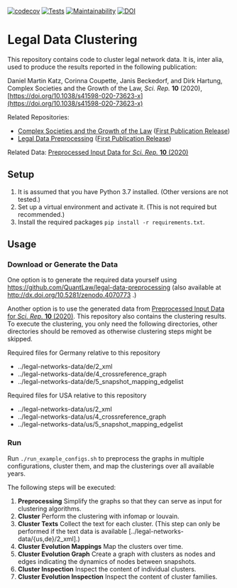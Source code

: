 [![codecov](https://codecov.io/gh/QuantLaw/legal-data-clustering/branch/master/graph/badge.svg?token=COBPQNeZA7)](https://codecov.io/gh/QuantLaw/legal-data-clustering)
[![Tests](https://github.com/QuantLaw/legal-data-clustering/workflows/Tests/badge.svg)](https://github.com/QuantLaw/legal-data-clustering/actions)
[![Maintainability](https://api.codeclimate.com/v1/badges/a2208e96f66902047627/maintainability)](https://codeclimate.com/repos/5f1ef1fed7f1df01620111b4/maintainability)
[![DOI](https://zenodo.org/badge/doi/10.5281/zenodo.4070775.svg)](http://dx.doi.org/10.5281/zenodo.4070775)

# Legal Data Clustering

This repository contains code to cluster legal network data.
It is, inter alia, used to produce the results reported in the following publication:

Daniel Martin Katz, Corinna Coupette, Janis Beckedorf, and Dirk Hartung, Complex Societies and the Growth of the Law, *Sci. Rep.* **10** (2020), [https://doi.org/10.1038/s41598-020-73623-x](https://doi.org/10.1038/s41598-020-73623-x)

Related Repositories:
- [Complex Societies and the Growth of the Law](https://github.com/QuantLaw/Complex-Societies-and-Growth) ([First Publication Release](http://dx.doi.org/10.5281/zenodo.4070769))
- [Legal Data Preprocessing](https://github.com/QuantLaw/legal-data-preprocessing) ([First Publication Release](http://dx.doi.org/10.5281/zenodo.4070773))

Related Data: [Preprocessed Input Data for *Sci. Rep.* **10** (2020)](http://dx.doi.org/10.5281/zenodo.4070767)

## Setup

1. It is assumed that you have Python 3.7 installed. (Other versions are not tested.)
2. Set up a virtual environment and activate it. (This is not required but recommended.)
3. Install the required packages `pip install -r requirements.txt`.


## Usage

### Download or Generate the Data

One option is to generate the required data yourself using
https://github.com/QuantLaw/legal-data-preprocessing (also available
at http://dx.doi.org/10.5281/zenodo.4070773 .)

Another option is to use the generated data from  [Preprocessed Input Data for *Sci. Rep.* **10** (2020)](http://dx.doi.org/10.5281/zenodo.4070767).
This repository also contains the clustering results. To execute the clustering, you
only need the following directories, other directories should be removed as otherwise
clustering steps might be skipped.

Required files for Germany relative to this repository

- ../legal-networks-data/de/2_xml
- ../legal-networks-data/de/4_crossreference_graph
- ../legal-networks-data/de/5_snapshot_mapping_edgelist

Required files for USA relative to this repository

- ../legal-networks-data/us/2_xml
- ../legal-networks-data/us/4_crossreference_graph
- ../legal-networks-data/us/5_snapshot_mapping_edgelist


### Run

Run `./run_example_configs.sh` to preprocess the graphs in multiple
configurations, cluster them, and map the clusterings over all available years.

The following steps will be executed:

1. **Preprocessing** Simplify the graphs so that they can serve as input for
    clustering algorithms.
2. **Cluster** Perform the clustering with infomap or louvain.
3. **Cluster Texts** Collect the text for each cluster. (This step can only be performed
    if the text data is available [../legal-networks-data/{us,de}/2_xml].)
4. **Cluster Evolution Mappings** Map the clusters over time.
5. **Cluster Evolution Graph** Create a graph with clusters as nodes and edges indicating
    the dynamics of nodes between snapshots.
6. **Cluster Inspection** Inspect the content of individual clusters.
7. **Cluster Evolution Inspection** Inspect the content of cluster families.
